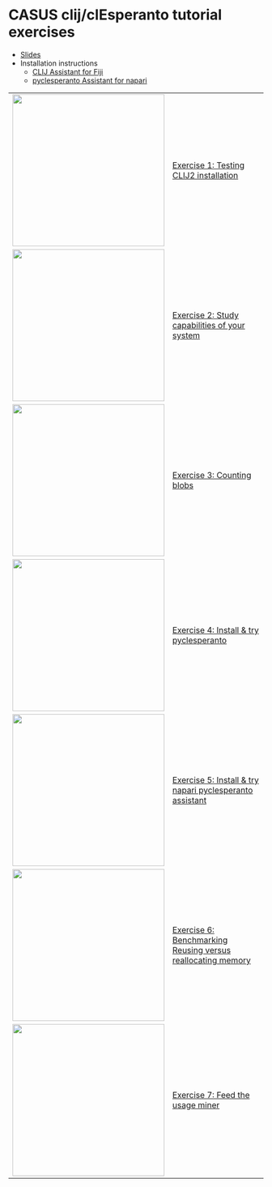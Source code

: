 # CASUS clij/clEsperanto tutorial exercises

* [Slides](GPU_accelerated_image_processing_CASUS.pdf)
* Installation instructions
  * [CLIJ Assistant for Fiji](https://clij.github.io/assistant/installation)
  * [pyclesperanto Assistant for napari](https://clesperanto.github.io/napari_pyclesperanto_assistant/)

<table border="0">
<tr><td>

<img src="https://github.com/haesleinhuepf/CASUS_tutorial_clij_clesperanto/raw/master/images/benchmarking.png" width="300"/>

</td><td>

[Exercise 1: Testing CLIJ2 installation](https://github.com/haesleinhuepf/CASUS_tutorial_clij_clesperanto/blob/master/exercise1_benchmarking.md)

</td></tr><tr><td>

<img src="https://github.com/haesleinhuepf/CASUS_tutorial_clij_clesperanto/raw/master/images/clinfo_ulice.png" width="300"/>

</td><td>

[Exercise 2: Study capabilities of your system](https://github.com/haesleinhuepf/CASUS_tutorial_clij_clesperanto/blob/master/exercise2_study_clinfo.md)

</td></tr><tr><td>

<img src="https://github.com/haesleinhuepf/CASUS_tutorial_clij_clesperanto/raw/master/images/mean3D_comparison.png" width="300"/>

</td><td>

[Exercise 3: Counting blobs](https://github.com/haesleinhuepf/CASUS_tutorial_clij_clesperanto/blob/master/exercise3_counting_blobs.md)

</td></tr><tr><td>

<img src="https://github.com/haesleinhuepf/CASUS_tutorial_clij_clesperanto/raw/master/images/napari_magicgui.png" width="300"/>

</td><td>

[Exercise 4: Install & try pyclesperanto](https://github.com/clesperanto/pyclesperanto_prototype/)

</td></tr><tr><td>

<img src="https://clesperanto.github.io/napari_pyclesperanto_assistant/docs/images/screenshot_5.png" width="300"/>

</td><td>

[Exercise 5: Install & try napari pyclesperanto assistant](https://clesperanto.github.io/napari_pyclesperanto_assistant/)

</td></tr><tr><td>

<img src="https://github.com/haesleinhuepf/CASUS_tutorial_clij_clesperanto/raw/master/images/flip_flop.png" width="300"/>

</td><td>

[Exercise 6: Benchmarking Reusing versus reallocating memory](https://github.com/haesleinhuepf/CASUS_tutorial_clij_clesperanto/blob/master/exercise6_reuse_memory.md)

</td></tr><tr><td>

<img src="https://clij.github.io/usage-miner/images/screenshot.png" width="300"/>

</td><td>

[Exercise 7: Feed the usage miner](https://clij.github.io/usage-miner/)

</td></tr></table>





